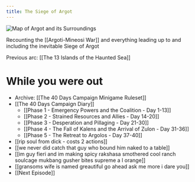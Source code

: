 ```yaml
---
title: The Siege of Argot
---
```


![Map of Argot and its Surroundings](/assets/Map.png)


Recounting the [[Argoti-Mineosi War]] and everything leading up to and including the inevitable Siege of Argot

Previous arc: [[The 13 Islands of the Haunted Sea]]

# While you were out
- Archive: [[The 40 Days Campaign Minigame Ruleset]]
- [[The 40 Days Campaign Diary]]
   - [[Phase 1 - Emergency Powers and the Coalition - Day 1-13]]
   - [[Phase 2 - Strained Resources and Allies - Day 14-20]]
   - [[Phase 3 - Desperation and Pillaging - Day 21-30]]
   - [[Phase 4 - The Fall of Kalens and the Arrival of Zulon - Day 31-36]]
   - [[Phase 5 - The Retreat to Argolos - Day 37-40]]
- [[rip soul from dick - costs 2 actions]]
- [[we never did catch that guy who bound him naked to a table]]
- [[im guy fieri and im making spicy rakshasa smothered cool ranch soulcage mukbang gusher bites supreme a l orange]]
- [[gransoms wife is named greautiful go ahead ask me more i dare you]]
- [[Next Episode]]
